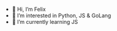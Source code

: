 - 👋 Hi, I’m Felix
- 👀 I’m interested in Python, JS & GoLang
- 🌱 I’m currently learning JS



<!---
Felaxus/Felaxus is a ✨ special ✨ repository because its `README.md` (this file) appears on your GitHub profile.
You can click the Preview link to take a look at your changes.
--->
